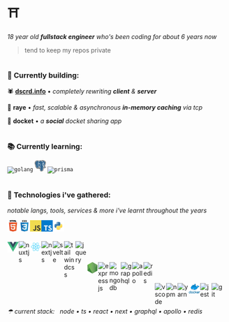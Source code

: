 # ⛩

_18 year old **fullstack engineer** who's been coding for about 6 years now_

> tend to keep my repos private

#

### 🔨 **Currently building:**

🕷 [**dscrd.info**](https://dscrd.info) &bull; _completely rewriting **client** & **server**_

🌌 **raye** &bull; _fast, scalable & asynchronous **in-memory caching** via tcp_

📜 **docket** &bull; _a **social** docket sharing app_

#

### 📚 **Currently learning:**
<code><img alt="golang" width="30px" height="30px" src="https://github.com/get-icon/geticon/raw/master/icons/go.svg"></code>
<code><img alt="postgresql" width="25px" height="25px" src="https://raw.githubusercontent.com/github/explore/80688e429a7d4ef2fca1e82350fe8e3517d3494d/topics/postgresql/postgresql.png" /></code>
<code><img alt="prisma" width="25px" height="25px" src="https://raw.githubusercontent.com/prisma/presskit/master/Logos/Logo%20White%20Symbol.svg" /></code>

#

### 🎈 **Technologies i've gathered:**

_notable langs, tools, services & more i've learnt throughout the years_

<img align="left" alt="html" width="26px" src="https://raw.githubusercontent.com/github/explore/80688e429a7d4ef2fca1e82350fe8e3517d3494d/topics/html/html.png" />
<img align="left" alt="css" width="26px" src="https://raw.githubusercontent.com/github/explore/80688e429a7d4ef2fca1e82350fe8e3517d3494d/topics/css/css.png" />
<img align="left" alt="javascript" width="26px" src="https://raw.githubusercontent.com/github/explore/80688e429a7d4ef2fca1e82350fe8e3517d3494d/topics/javascript/javascript.png" />
<img align="left" alt="typescript" width="26px" src="https://raw.githubusercontent.com/github/explore/80688e429a7d4ef2fca1e82350fe8e3517d3494d/topics/typescript/typescript.png" />
<img align="left" alt="python" width="26px" src="https://raw.githubusercontent.com/github/explore/80688e429a7d4ef2fca1e82350fe8e3517d3494d/topics/python/python.png" />

<br /><br />

<img align="left" alt="vue." width="26px" src="https://raw.githubusercontent.com/github/explore/80688e429a7d4ef2fca1e82350fe8e3517d3494d/topics/vue/vue.png" />
<img align="left" alt="nuxtjs" width="26px" src="https://iconape.com/wp-content/png_logo_vector/nuxt-logo.png" />
<img align="left" alt="react" width="26px" src="https://raw.githubusercontent.com/github/explore/80688e429a7d4ef2fca1e82350fe8e3517d3494d/topics/react/react.png" />
<img align="left" alt="nextjs" width="26px" src="https://cdn.worldvectorlogo.com/logos/next-js.svg" />
<img align="left" alt="svelte" width="26px" src="https://upload.wikimedia.org/wikipedia/commons/thumb/1/1b/Svelte_Logo.svg/1200px-Svelte_Logo.svg.png" />
<img align="left" alt="tailwindcss" width="26px" src="https://codekitapp.com/images/help/free-tailwind-icon@2x.png" />
<img align="left" alt="jquery" width="26px" src="https://cdn.iconscout.com/icon/free/png-256/jquery-3628863-3030003.png" />

<br /><br />

<img align="left" alt="vue" width="26px" src="https://raw.githubusercontent.com/github/explore/80688e429a7d4ef2fca1e82350fe8e3517d3494d/topics/nodejs/nodejs.png" />
<img align="left" alt="expressjs" width="26px" src="https://media.zeemly.com/zeemly/product/expressjs.png" />
<img align="left" alt="mongodb" width="26px" src="https://img.icons8.com/color/452/mongodb.png" />
<img align="left" alt="graphql" width="26px" src="https://upload.wikimedia.org/wikipedia/commons/thumb/1/17/GraphQL_Logo.svg/1024px-GraphQL_Logo.svg.png" />
<img align="left" alt="apollo" width="26px" src="https://seeklogo.com/images/A/apollo-logo-DC7DD3C444-seeklogo.com.png" />
<img align="left" alt="redis" width="26px" src="https://cdn.iconscout.com/icon/free/png-512/redis-4-1175103.png" />

<br /><br />

<img align="left" alt="vscode" width="26px" src="https://cdn.freebiesupply.com/logos/thumbs/2x/visual-studio-code-logo.png" />
<img align="left" alt="npm" width="26px" src="https://seeklogo.com/images/N/npm-logo-01B8642EDD-seeklogo.com.png" />
<img align="left" alt="yarn" width="26px" src="https://seeklogo.com/images/Y/yarn-logo-F5E7A65FA2-seeklogo.com.png" />
<img align="left" alt="docker" width="26px" src="https://raw.githubusercontent.com/github/explore/80688e429a7d4ef2fca1e82350fe8e3517d3494d/topics/docker/docker.png" />
<img align="left" alt="jest" width="26px" src="https://seeklogo.com/images/J/jest-logo-F9901EBBF7-seeklogo.com.png" />
<img align="left" alt="git" width="26px" src="https://upload.wikimedia.org/wikipedia/commons/thumb/3/3f/Git_icon.svg/1200px-Git_icon.svg.png" />

<br />

#

###### ☂ current stack:&nbsp;&nbsp; node &bull; ts &bull; react &bull; next &bull; graphql &bull; apollo &bull; redis
